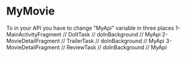 # MyMovie
To in your API you have to change "MyApi" variable in three places
1- MainActivityFragment // DoItTask // doInBackground // MyApi
2- MovieDetailFragment // TrailerTask // doInBackground // MyApi
3- MovieDetailFragment // ReviewTask // doInBackground // MyApi
